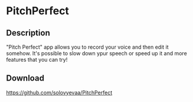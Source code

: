 # PitchPerfect
## Description
"Pitch Perfect" app allows you to record your voice and then edit it somehow. It's possible to slow down ypur speech or speed up it and more features that you can try!
## Download
https://github.com/solovyevaa/PitchPerfect
